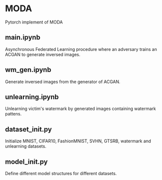 # MODA
 Pytorch implement of MODA
## main.ipynb
Asynchronous Federated Learning procedure where an adversary trains an ACGAN to generate inversed images.
## wm_gen.ipynb
Generate inversed images from the generator of ACGAN.
## unlearning.ipynb
Unlearning victim's watermark by generated images containing watermark pattens.
## dataset_init.py
Initialize MNIST, CIFAR10, FashionMNIST, SVHN, GTSRB, watermark and unlearning datasets.
## model_init.py
Define different model structures for different datasets.
